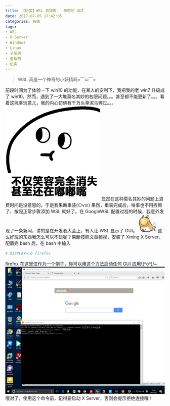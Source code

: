 ```yaml
---
title: 【纪实】WSL 初探索 - 神奇的 GUI
date: 2017-07-05 17:42:05
categories: 系统
tags:
- WSL
- X Server
- Windows
- Linux
- 子系统
- 虚拟机
- 纪实
---
```

>WSL 真是一个神奇的小妖精啊=￣ω￣=

<!--more-->

前段时间为了体验一下 win10 的功能，在某人的安利下，我把我的老 win7 升级成了 win10，然而，遇到了一大堆莫名其妙的权限问题。。。甚至都不能更新了。。。看着这坑爹玩意儿，我的内心仿佛有千万头草泥马奔过。。。
![](/images/posts/sticker/duzui.gif)
显然在这种莫名其妙的问题上浪费时间是没意思的，于是我果断重装(⊙v⊙)
果然，重装完成后，啥事也不用折腾了，按照正常步骤添加 WSL 就好了。在 GoogleWSL 配置过程的时候，我意外发现了一条新闻，讲的是在开发者大会上，有人让 WSL 显示了 GUI。
![](/images/posts/sticker/huajidog.gif)
这么好玩的东西我怎么可以不玩呢？果断按照文章藐视，安装了 Xming X Server，配置完 bash 后，在 bash 中输入

```bash
# DISPLAY=:0 firefox
```

firefox 在这里仅作为一个例子，你可以用这个方法启动任何 GUI 应用\\(^o^)/~
![](/images/posts/2017/07/firefox_bash.png)
哦对了，使用这个命令前，记得要启动 X Server，否则会提示拒绝连接哦！
